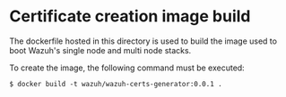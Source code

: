 # Certificate creation image build

The dockerfile hosted in this directory is used to build the image used to boot Wazuh's single node and multi node stacks.

To create the image, the following command must be executed:

```
$ docker build -t wazuh/wazuh-certs-generator:0.0.1 .
```

